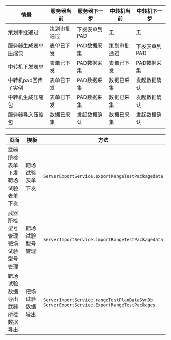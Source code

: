 | 情景                 | 服务器当前   | 服务器下一步  | 中转机当前   | 中转机下一步  |
| -------------------- | ------------ | ------------- | ------------ | ------------- |
| 策划审批通过         | 策划审批通过 | 下发表单到PAD | 无           | 无            |
| 服务器生成表单压缩包 | 表单已下发   | PAD数据采集   | 策划审批通过 | 下发表单到PAD |
| 中转机下发表单       | 表单已下发   | PAD数据采集   | 表单已下发   | PAD数据采集   |
| 中转机pad回传了实例  | 表单已下发   | PAD数据采集   | 数据已采集   | 发起数据确认  |
| 中转机生成压缩包     | 表单已下发   | PAD数据采集   | 数据已采集   | 发起数据确认  |
| 服务器导入压缩包     | 数据已采集   | 发起数据确认  | 数据已采集   | 发起数据确认  |
|                      |              |               |              |               |

| 页面                                   | 模板             | 方法                                                         |
| -------------------------------------- | ---------------- | ------------------------------------------------------------ |
| 武器所检表单下发<br />靶场试验表单下发 | 靶场试验表单下发 | `ServerExportService.exportRangeTestPackagedata`             |
| 武器所检型号管理<br />靶场试验型号管理 | 靶场试验型号管理 | `ServerImportService.importRangeTestPackagedata`             |
| 靶场试验数据导出<br />武器所检数据导出 | 靶场试验数据导出 | `ServerImportService.rangeTestPlanDataSynDb`<br />`ServerExportService.ExportRangeTestPackages` |

